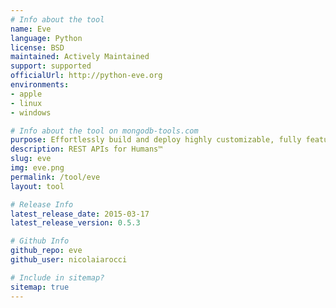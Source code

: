```yaml
---
# Info about the tool
name: Eve
language: Python
license: BSD
maintained: Actively Maintained
support: supported
officialUrl: http://python-eve.org
environments:
- apple
- linux
- windows

# Info about the tool on mongodb-tools.com
purpose: Effortlessly build and deploy highly customizable, fully featured RESTful Web Services.
description: REST APIs for Humans™
slug: eve
img: eve.png 
permalink: /tool/eve
layout: tool

# Release Info
latest_release_date: 2015-03-17
latest_release_version: 0.5.3

# Github Info
github_repo: eve
github_user: nicolaiarocci

# Include in sitemap?
sitemap: true
---
```

